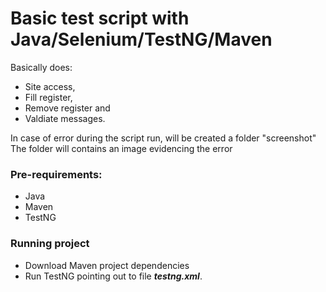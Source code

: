# Basic test script with Java/Selenium/TestNG/Maven

Basically does: 
- Site access, 
- Fill register,
- Remove register and 
- Valdiate messages. 
  
In case of error during the script run, will be created a folder "screenshot"
The folder will contains an image evidencing the error

### Pre-requirements:

- Java
- Maven
- TestNG

### Running project

- Download Maven project dependencies
- Run TestNG pointing out to file __*testng.xml*__.



